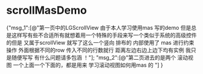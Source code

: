 # scrollMasDemo

{"msg_1":[@"第一页中的LGScrollView 由于本人学习使用mas 写的demo 但是总是这样写有些不合适所有就想着用一个特殊的手段来写一个类似于系统的高级控件的但是 又属于scrollView 就写了这么一个竖向 排布的  内部使用了  mas  进行约束操作 外面根据不同的row  传入不同的行数就行 距离左边右边上边下均有实例  我只是随便写写 有什么问题请多包涵 ！"];
"msg_2":[@"第二页进去的是两个 滚动视图 一个上面一个下面的，都是用来 学习滚动视图如何用mas  的 "]
}
